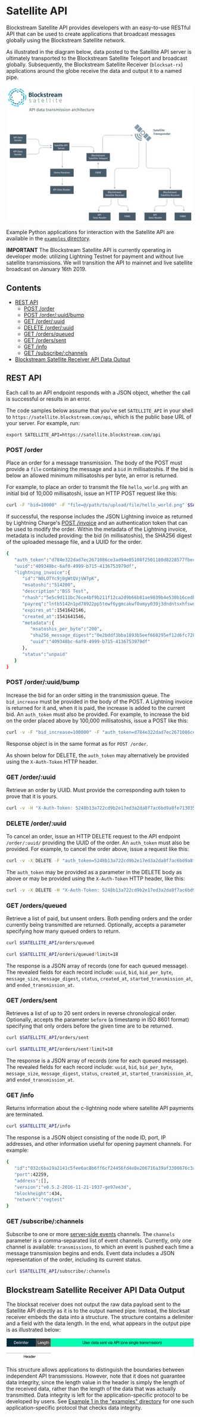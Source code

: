 # Satellite API

Blockstream Satellite API provides developers with an easy-to-use RESTful API
that can be used to create applications that broadcast messages globally using
the Blockstream Satellite network.

As illustrated in the diagram below, data posted to the Satellite API server is
ultimately transported to the Blockstream Satellite Teleport and broadcast
globally. Subsequently, the Blockstream Satellite Receiver (`blocksat-rx`)
applications around the globe receive the data and output it to a named pipe.

![Blockstream Satellite API Architecture](../doc/api_architecture.png?raw=true "Blockstream Satellite API Architecture")

Example Python applications for interaction with the Satellite API are available
in the [`examples` directory](examples/).

**IMPORTANT** The Blockstream Satellite API is currently operating in developer
mode: utilizing Lightning Testnet for payment and without live satellite
transmissions. We will transition the API to mainnet and live satellite
broadcast on January 16th 2019.

<!-- markdown-toc start - Don't edit this section. Run M-x markdown-toc-generate-toc again -->
## Contents

- [REST API](#rest-api)
    - [POST /order](#post-order)
    - [POST /order/:uuid/bump](#post-orderuuidbump)
    - [GET /order/:uuid](#get-orderuuid)
    - [DELETE /order/:uuid](#delete-orderuuid)
    - [GET /orders/queued](#get-ordersqueued)
    - [GET /orders/sent](#get-orderssent)
    - [GET /info](#get-info)
    - [GET /subscribe/:channels](#get-subscribechannels)
- [Blockstream Satellite Receiver API Data Output](#blockstream-satellite-receiver-api-data-output)

<!-- markdown-toc end -->

## REST API

Each call to an API endpoint responds with a JSON object, whether the call is
successful or results in an error.

The code samples below assume that you've set `SATELLITE_API` in your shell to
`https://satellite.blockstream.com/api`, which is the public base URL of your
server. For example, run:

```
export SATELLITE_API=https://satellite.blockstream.com/api
```

### POST /order

Place an order for a message transmission. The body of the POST must provide a
`file` containing the message and a `bid` in millisatoshis. If the bid is below
an allowed minimum millisatoshis per byte, an error is returned.

For example, to place an order to transmit the file `hello_world.png` with an
initial bid of 10,000 millisatoshi, issue an HTTP POST request like this:

```bash
curl -F "bid=10000" -F "file=@/path/to/upload/file/hello_world.png" $SATELLITE_API/order
```

If successful, the response includes the JSON Lightning invoice as returned by
Lightning Charge's [POST
/invoice](https://github.com/ElementsProject/lightning-charge#post-invoice) and
an authentication token that can be used to modify the order. Within the
metadata of the Lightning invoice, metadata is included providing: the bid (in
millisatoshis), the SHA256 digest of the uploaded message file, and a UUID for
the order.

```bash
{
   "auth_token":"d784e322dad7ec2671086ce3ad94e05108f2501180d8228577fbec4115774750",
   "uuid":"409348bc-6af0-4999-b715-4136753979df",
   "lightning_invoice":{
      "id":"N0LOTYc9j0gWtQVjVW7pK",
      "msatoshi":"514200",
      "description":"BSS Test",
      "rhash":"5e5c9d111bc76ce4bf9b211f12ca2d9b66b81ae9839b4e530b16cedbef653a3a",
      "payreq":"lntb5142n1pd78922pp5tewf6ygmcakwf0umyy039j3dndntsxhfswd5u5ctzm8dhmm98gaqdqdgff4xgz5v4ehgxqzjccqp286gfgrcpvzl04sdg2f9sany7ptc5aracnd6kvr2nr0e0x5ajpmfhsjkqzw679ytqgnt6w4490jjrgcvuemz790salqyz9far68cpqtgq3q23el",
      "expires_at":1541642146,
      "created_at":1541641546,
      "metadata":{
         "msatoshis_per_byte":"200",
         "sha256_message_digest":"0e2bddf3bba1893b5eef660295ef12d6fc72870da539c328cf24e9e6dbb00f00",
         "uuid":"409348bc-6af0-4999-b715-4136753979df"
      },
      "status":"unpaid"
   }
}
```

### POST /order/:uuid/bump

Increase the bid for an order sitting in the transmission queue. The
`bid_increase` must be provided in the body of the POST. A Lightning invoice is
returned for it and, when it is paid, the increase is added to the current
bid. An `auth_token` must also be provided. For example, to increase the bid on
the order placed above by 100,000 millisatoshis, issue a POST like this:

```bash
curl -v -F "bid_increase=100000" -F "auth_token=d784e322dad7ec2671086ce3ad94e05108f2501180d8228577fbec4115774750" $SATELLITE_API/order/409348bc-6af0-4999-b715-4136753979df/bump
```

Response object is in the same format as for `POST /order`.

As shown below for DELETE, the `auth_token` may alternatively be provided using
the `X-Auth-Token` HTTP header.

### GET /order/:uuid

Retrieve an order by UUID. Must provide the corresponding auth token to prove
that it is yours.

```bash
curl -v -H "X-Auth-Token: 5248b13a722cd9b2e17ed3a2da8f7ac6bd9a8fe7130357615e074596e3d5872f" $SATELLITE_API/order/409348bc-6af0-4999-b715-4136753979df
```

### DELETE /order/:uuid

To cancel an order, issue an HTTP DELETE request to the API endpoint
`/order/:uuid/` providing the UUID of the order. An `auth_token` must also be
provided. For example, to cancel the order above, issue a request like this:

```bash
curl -v -X DELETE -F "auth_token=5248b13a722cd9b2e17ed3a2da8f7ac6bd9a8fe7130357615e074596e3d5872f" $SATELLITE_API/order/409348bc-6af0-4999-b715-4136753979df
```

The `auth_token` may be provided as a parameter in the DELETE body as above or
may be provided using the `X-Auth-Token` HTTP header, like this:

```bash
curl -v -X DELETE -H "X-Auth-Token: 5248b13a722cd9b2e17ed3a2da8f7ac6bd9a8fe7130357615e074596e3d5872f" $SATELLITE_API/order/409348bc-6af0-4999-b715-4136753979df
```

### GET /orders/queued  ###

Retrieve a list of paid, but unsent orders. Both pending orders and the order
currently being transmitted are returned. Optionally, accepts a parameter
specifying how many queued orders to return.

```bash
curl $SATELLITE_API/orders/queued
```

```bash
curl $SATELLITE_API/orders/queued?limit=18
```

The response is a JSON array of records (one for each queued message). The
revealed fields for each record include: `uuid`, `bid`, `bid_per_byte`,
`message_size`, `message_digest`, `status`, `created_at`,
`started_transmission_at`, and `ended_transmission_at`.

### GET /orders/sent  ###

Retrieves a list of up to 20 sent orders in reverse chronological
order. Optionally, accepts the parameter `before` (a timestamp in ISO 8601
format) specifying that only orders before the given time are to be returned.

```bash
curl $SATELLITE_API/orders/sent
```

```bash
curl $SATELLITE_API/orders/sent?limit=18
```

The response is a JSON array of records (one for each queued message). The
revealed fields for each record include: `uuid`, `bid`, `bid_per_byte`,
`message_size`, `message_digest`, `status`, `created_at`,
`started_transmission_at`, and `ended_transmission_at`.

### GET /info

Returns information about the c-lightning node where satellite API payments are
terminated.

```bash
curl $SATELLITE_API/info
```

The response is a JSON object consisting of the node ID, port, IP addresses, and
other information useful for opening payment channels. For example:

```bash
{
   "id":"032c6ba19a2141c5fee6ac8b6ff6cf24456fd4e8e206716a39af3300876c3a4835",
   "port":42259,
   "address":[],
   "version":"v0.5.2-2016-11-21-1937-ge97ee3d",
   "blockheight":434,
   "network":"regtest"
}
```


### GET /subscribe/:channels

Subscribe to one or more [server-side
events](https://en.wikipedia.org/wiki/Server-sent_events) channels. The
`channels` parameter is a comma-separated list of event channels. Currently,
only one channel is available: `transmissions`, to which an event is pushed each
time a message transmission begins and ends. Event data includes a JSON
representation of the order, including its current status.

```bash
curl $SATELLITE_API/subscribe/:channels
```


## Blockstream Satellite Receiver API Data Output

The blocksat receiver does not output the raw data payload sent to the Satellite
API directly as it is to the output named pipe. Instead, the blocksat receiver
embeds the data into a structure. The structure contains a delimiter and a field
with the data length. In the end, what appears in the output pipe is as
illustrated below:

![Output data structure used for API data](../doc/api_output_data_structure.png?raw=true "Output data structure used for API data")

This structure allows applications to distinguish the boundaries between
independent API transmissions. However, note that it does not guarantee data
integrity, since the length value in the header is simply the length of the
received data, rather than the length of the data that was actually
transmitted. Data integrity is left for the application-specific protocol to be
developed by users. See [Example 1 in the "examples"
directory](examples/#example-1-sending-data-in-a-user-defined-protocol) for one
such application-specific protocol that checks data integrity.

